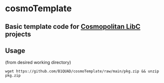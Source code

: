 # cosmoTemplate 
## Basic template code for [Cosmopolitan LibC](https://justine.lol/cosmopolitan/index.html) projects 

## Usage
(from desired working directory)
```
wget https://github.com/B1QUAD/cosmoTemplate/raw/main/pkg.zip && unzip pkg.zip
```

